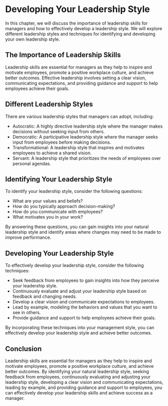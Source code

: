 Developing Your Leadership Style
==============================================================

In this chapter, we will discuss the importance of leadership skills for managers and how to effectively develop a leadership style. We will explore different leadership styles and techniques for identifying and developing your own leadership style.

The Importance of Leadership Skills
-----------------------------------

Leadership skills are essential for managers as they help to inspire and motivate employees, promote a positive workplace culture, and achieve better outcomes. Effective leadership involves setting a clear vision, communicating expectations, and providing guidance and support to help employees achieve their goals.

Different Leadership Styles
---------------------------

There are various leadership styles that managers can adopt, including:

* Autocratic: A highly directive leadership style where the manager makes decisions without seeking input from others.
* Democratic: A participative leadership style where the manager seeks input from employees before making decisions.
* Transformational: A leadership style that inspires and motivates employees to achieve a shared vision.
* Servant: A leadership style that prioritizes the needs of employees over personal agendas.

Identifying Your Leadership Style
---------------------------------

To identify your leadership style, consider the following questions:

* What are your values and beliefs?
* How do you typically approach decision-making?
* How do you communicate with employees?
* What motivates you in your work?

By answering these questions, you can gain insights into your natural leadership style and identify areas where changes may need to be made to improve performance.

Developing Your Leadership Style
--------------------------------

To effectively develop your leadership style, consider the following techniques:

* Seek feedback from employees to gain insights into how they perceive your leadership style.
* Continuously evaluate and adjust your leadership style based on feedback and changing needs.
* Develop a clear vision and communicate expectations to employees.
* Lead by example, modeling the behaviors and values that you want to see in others.
* Provide guidance and support to help employees achieve their goals.

By incorporating these techniques into your management style, you can effectively develop your leadership style and achieve better outcomes.

Conclusion
----------

Leadership skills are essential for managers as they help to inspire and motivate employees, promote a positive workplace culture, and achieve better outcomes. By identifying your natural leadership style, seeking feedback from employees, continuously evaluating and adjusting your leadership style, developing a clear vision and communicating expectations, leading by example, and providing guidance and support to employees, you can effectively develop your leadership skills and achieve success as a manager.
